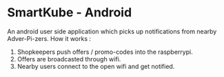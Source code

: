 # SmartKube - Android
An android user side application which picks up notifications from nearby Adver-Pi-zers.
How it works :
1. Shopkeepers push offers / promo-codes into the raspberrypi.
2. Offers are broadcasted through wifi.
3. Nearby users connect to the open wifi and get notified.
